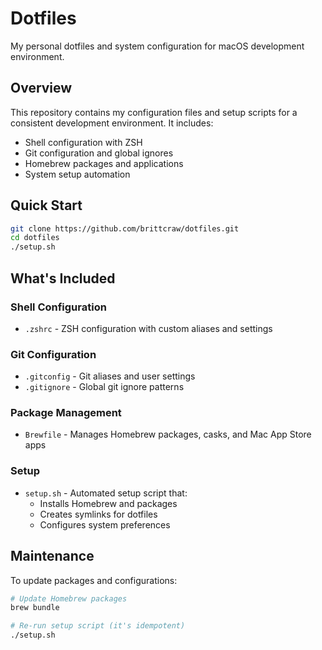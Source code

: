 # Dotfiles

My personal dotfiles and system configuration for macOS development environment.

## Overview

This repository contains my configuration files and setup scripts for a consistent development environment. It includes:

- Shell configuration with ZSH
- Git configuration and global ignores
- Homebrew packages and applications
- System setup automation

## Quick Start

```bash
git clone https://github.com/brittcraw/dotfiles.git
cd dotfiles
./setup.sh
```

## What's Included

### Shell Configuration
- `.zshrc` - ZSH configuration with custom aliases and settings

### Git Configuration
- `.gitconfig` - Git aliases and user settings
- `.gitignore` - Global git ignore patterns

### Package Management
- `Brewfile` - Manages Homebrew packages, casks, and Mac App Store apps

### Setup
- `setup.sh` - Automated setup script that:
  - Installs Homebrew and packages
  - Creates symlinks for dotfiles
  - Configures system preferences

## Maintenance

To update packages and configurations:

```bash
# Update Homebrew packages
brew bundle

# Re-run setup script (it's idempotent)
./setup.sh
```
